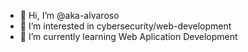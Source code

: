 - 👋 Hi, I’m @aka-alvaroso
- 👀 I’m interested in cybersecurity/web-development
- 🌱 I’m currently learning Web Aplication Development

<!---
aka-alvaroso/aka-alvaroso is a ✨ special ✨ repository because its `README.md` (this file) appears on your GitHub profile.
You can click the Preview link to take a look at your changes.
--->
